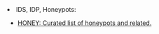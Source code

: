 <html>
<body>


<li>IDS, IDP, Honeypots:</li>
	<ul>
		<li><a href="https://github.com/paralax/awesome-honeypots">HONEY: Curated list of honeypots and related.</a></li>
	</ul>
  
  </html>
  </body>
